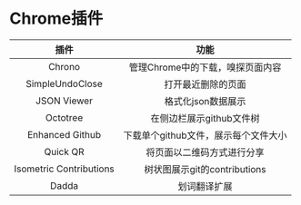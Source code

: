 # Chrome插件

| 插件 | 功能 |
|:-:|:-:|
| Chrono | 管理Chrome中的下载，嗅探页面内容 |
| SimpleUndoClose | 打开最近删除的页面 |
| JSON Viewer | 格式化json数据展示 |
| Octotree | 在侧边栏展示github文件树 |
| Enhanced Github | 下载单个github文件，展示每个文件大小 |
| Quick QR | 将页面以二维码方式进行分享 |
| Isometric Contributions | 树状图展示git的contributions |
| Dadda | 划词翻译扩展 |
